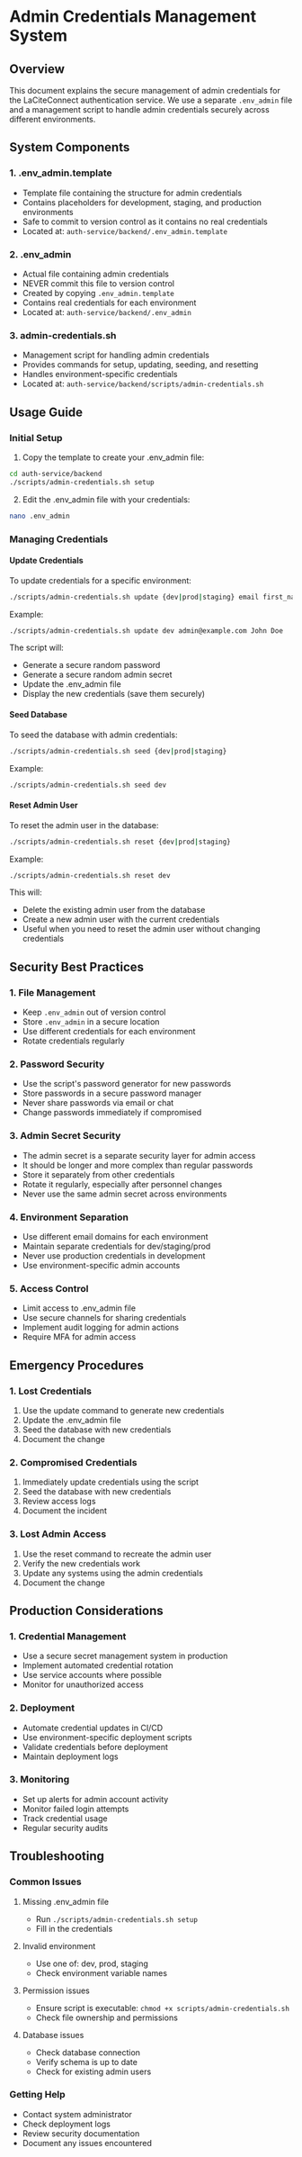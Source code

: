 # Admin Credentials Management System

## Overview
This document explains the secure management of admin credentials for the LaCiteConnect authentication service. We use a separate `.env_admin` file and a management script to handle admin credentials securely across different environments.

## System Components

### 1. .env_admin.template
- Template file containing the structure for admin credentials
- Contains placeholders for development, staging, and production environments
- Safe to commit to version control as it contains no real credentials
- Located at: `auth-service/backend/.env_admin.template`

### 2. .env_admin
- Actual file containing admin credentials
- NEVER commit this file to version control
- Created by copying `.env_admin.template`
- Contains real credentials for each environment
- Located at: `auth-service/backend/.env_admin`

### 3. admin-credentials.sh
- Management script for handling admin credentials
- Provides commands for setup, updating, seeding, and resetting
- Handles environment-specific credentials
- Located at: `auth-service/backend/scripts/admin-credentials.sh`

## Usage Guide

### Initial Setup
1. Copy the template to create your .env_admin file:
```bash
cd auth-service/backend
./scripts/admin-credentials.sh setup
```

2. Edit the .env_admin file with your credentials:
```bash
nano .env_admin
```

### Managing Credentials

#### Update Credentials
To update credentials for a specific environment:
```bash
./scripts/admin-credentials.sh update {dev|prod|staging} email first_name last_name
```
Example:
```bash
./scripts/admin-credentials.sh update dev admin@example.com John Doe
```
The script will:
- Generate a secure random password
- Generate a secure random admin secret
- Update the .env_admin file
- Display the new credentials (save them securely)

#### Seed Database
To seed the database with admin credentials:
```bash
./scripts/admin-credentials.sh seed {dev|prod|staging}
```
Example:
```bash
./scripts/admin-credentials.sh seed dev
```

#### Reset Admin User
To reset the admin user in the database:
```bash
./scripts/admin-credentials.sh reset {dev|prod|staging}
```
Example:
```bash
./scripts/admin-credentials.sh reset dev
```
This will:
- Delete the existing admin user from the database
- Create a new admin user with the current credentials
- Useful when you need to reset the admin user without changing credentials

## Security Best Practices

### 1. File Management
- Keep `.env_admin` out of version control
- Store `.env_admin` in a secure location
- Use different credentials for each environment
- Rotate credentials regularly

### 2. Password Security
- Use the script's password generator for new passwords
- Store passwords in a secure password manager
- Never share passwords via email or chat
- Change passwords immediately if compromised

### 3. Admin Secret Security
- The admin secret is a separate security layer for admin access
- It should be longer and more complex than regular passwords
- Store it separately from other credentials
- Rotate it regularly, especially after personnel changes
- Never use the same admin secret across environments

### 4. Environment Separation
- Use different email domains for each environment
- Maintain separate credentials for dev/staging/prod
- Never use production credentials in development
- Use environment-specific admin accounts

### 5. Access Control
- Limit access to .env_admin file
- Use secure channels for sharing credentials
- Implement audit logging for admin actions
- Require MFA for admin access

## Emergency Procedures

### 1. Lost Credentials
1. Use the update command to generate new credentials
2. Update the .env_admin file
3. Seed the database with new credentials
4. Document the change

### 2. Compromised Credentials
1. Immediately update credentials using the script
2. Seed the database with new credentials
3. Review access logs
4. Document the incident

### 3. Lost Admin Access
1. Use the reset command to recreate the admin user
2. Verify the new credentials work
3. Update any systems using the admin credentials
4. Document the change

## Production Considerations

### 1. Credential Management
- Use a secure secret management system in production
- Implement automated credential rotation
- Use service accounts where possible
- Monitor for unauthorized access

### 2. Deployment
- Automate credential updates in CI/CD
- Use environment-specific deployment scripts
- Validate credentials before deployment
- Maintain deployment logs

### 3. Monitoring
- Set up alerts for admin account activity
- Monitor failed login attempts
- Track credential usage
- Regular security audits

## Troubleshooting

### Common Issues
1. Missing .env_admin file
   - Run `./scripts/admin-credentials.sh setup`
   - Fill in the credentials

2. Invalid environment
   - Use one of: dev, prod, staging
   - Check environment variable names

3. Permission issues
   - Ensure script is executable: `chmod +x scripts/admin-credentials.sh`
   - Check file ownership and permissions

4. Database issues
   - Check database connection
   - Verify schema is up to date
   - Check for existing admin users

### Getting Help
- Contact system administrator
- Check deployment logs
- Review security documentation
- Document any issues encountered